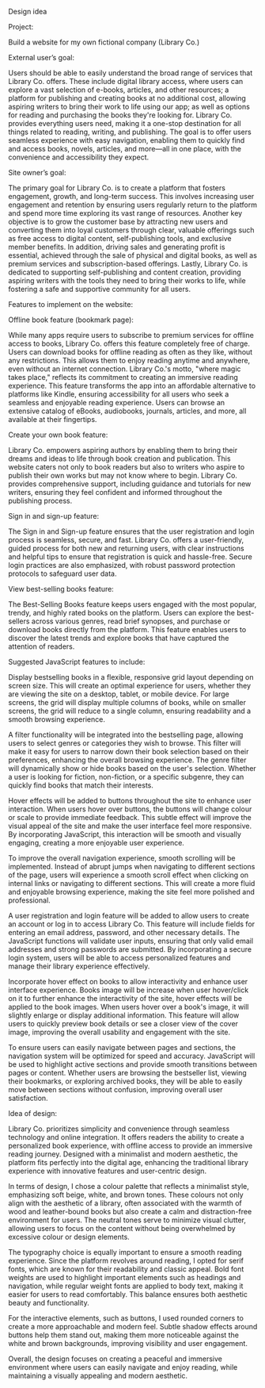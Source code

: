Design idea 

Project: 

Build a website for my own fictional company (Library Co.)  

 

External user’s goal: 

Users should be able to easily understand the broad range of services that Library Co. offers. These include digital library access, where users can explore a vast selection of e-books, articles, and other resources; a platform for publishing and creating books at no additional cost, allowing aspiring writers to bring their work to life using our app; as well as options for reading and purchasing the books they're looking for. Library Co. provides everything users need, making it a one-stop destination for all things related to reading, writing, and publishing. The goal is to offer users seamless experience with easy navigation, enabling them to quickly find and access books, novels, articles, and more—all in one place, with the convenience and accessibility they expect. 

 

Site owner’s goal: 

The primary goal for Library Co. is to create a platform that fosters engagement, growth, and long-term success. This involves increasing user engagement and retention by ensuring users regularly return to the platform and spend more time exploring its vast range of resources. Another key objective is to grow the customer base by attracting new users and converting them into loyal customers through clear, valuable offerings such as free access to digital content, self-publishing tools, and exclusive member benefits. In addition, driving sales and generating profit is essential, achieved through the sale of physical and digital books, as well as premium services and subscription-based offerings. Lastly, Library Co. is dedicated to supporting self-publishing and content creation, providing aspiring writers with the tools they need to bring their works to life, while fostering a safe and supportive community for all users. 

 

Features to implement on the website: 

  

Offline book feature (bookmark page):  

While many apps require users to subscribe to premium services for offline access to books, Library Co. offers this feature completely free of charge. Users can download books for offline reading as often as they like, without any restrictions. This allows them to enjoy reading anytime and anywhere, even without an internet connection. Library Co.'s motto, "where magic takes place," reflects its commitment to creating an immersive reading experience. This feature transforms the app into an affordable alternative to platforms like Kindle, ensuring accessibility for all users who seek a seamless and enjoyable reading experience. Users can browse an extensive catalog of eBooks, audiobooks, journals, articles, and more, all available at their fingertips. 

 

Create your own book feature: 

Library Co. empowers aspiring authors by enabling them to bring their dreams and ideas to life through book creation and publication. This website caters not only to book readers but also to writers who aspire to publish their own works but may not know where to begin. Library Co. provides comprehensive support, including guidance and tutorials for new writers, ensuring they feel confident and informed throughout the publishing process.  

 

Sign in and sign-up feature: 

The Sign in and Sign-up feature ensures that the user registration and login process is seamless, secure, and fast. Library Co. offers a user-friendly, guided process for both new and returning users, with clear instructions and helpful tips to ensure that registration is quick and hassle-free. Secure login practices are also emphasized, with robust password protection protocols to safeguard user data. 

View best-selling books feature: 

The Best-Selling Books feature keeps users engaged with the most popular, trendy, and highly rated books on the platform. Users can explore the best-sellers across various genres, read brief synopses, and purchase or download books directly from the platform. This feature enables users to discover the latest trends and explore books that have captured the attention of readers. 

 

Suggested JavaScript features to include: 

Display bestselling books in a flexible, responsive grid layout depending on screen size. This will create an optimal experience for users, whether they are viewing the site on a desktop, tablet, or mobile device. For large screens, the grid will display multiple columns of books, while on smaller screens, the grid will reduce to a single column, ensuring readability and a smooth browsing experience. 

 

A filter functionality will be integrated into the bestselling page, allowing users to select genres or categories they wish to browse. This filter will make it easy for users to narrow down their book selection based on their preferences, enhancing the overall browsing experience. The genre filter will dynamically show or hide books based on the user's selection. Whether a user is looking for fiction, non-fiction, or a specific subgenre, they can quickly find books that match their interests. 

 

Hover effects will be added to buttons throughout the site to enhance user interaction. When users hover over buttons, the buttons will change colour or scale to provide immediate feedback. This subtle effect will improve the visual appeal of the site and make the user interface feel more responsive. By incorporating JavaScript, this interaction will be smooth and visually engaging, creating a more enjoyable user experience. 

 

To improve the overall navigation experience, smooth scrolling will be implemented. Instead of abrupt jumps when navigating to different sections of the page, users will experience a smooth scroll effect when clicking on internal links or navigating to different sections. This will create a more fluid and enjoyable browsing experience, making the site feel more polished and professional. 

 

A user registration and login feature will be added to allow users to create an account or log in to access Library Co. This feature will include fields for entering an email address, password, and other necessary details. The JavaScript functions will validate user inputs, ensuring that only valid email addresses and strong passwords are submitted. By incorporating a secure login system, users will be able to access personalized features and manage their library experience effectively. 

 

Incorporate hover effect on books to allow interactivity and enhance user interface experience. Books image will be increase when user hover/click on it to further enhance the interactivity of the site, hover effects will be applied to the book images. When users hover over a book's image, it will slightly enlarge or display additional information. This feature will allow users to quickly preview book details or see a closer view of the cover image, improving the overall usability and engagement with the site. 

 

To ensure users can easily navigate between pages and sections, the navigation system will be optimized for speed and accuracy. JavaScript will be used to highlight active sections and provide smooth transitions between pages or content. Whether users are browsing the bestseller list, viewing their bookmarks, or exploring archived books, they will be able to easily move between sections without confusion, improving overall user satisfaction. 

 

Idea of design: 

Library Co. prioritizes simplicity and convenience through seamless technology and online integration. It offers readers the ability to create a personalized book experience, with offline access to provide an immersive reading journey. Designed with a minimalist and modern aesthetic, the platform fits perfectly into the digital age, enhancing the traditional library experience with innovative features and user-centric design. 

In terms of design, I chose a colour palette that reflects a minimalist style, emphasizing soft beige, white, and brown tones. These colours not only align with the aesthetic of a library, often associated with the warmth of wood and leather-bound books but also create a calm and distraction-free environment for users. The neutral tones serve to minimize visual clutter, allowing users to focus on the content without being overwhelmed by excessive colour or design elements. 

The typography choice is equally important to ensure a smooth reading experience. Since the platform revolves around reading, I opted for serif fonts, which are known for their readability and classic appeal. Bold font weights are used to highlight important elements such as headings and navigation, while regular weight fonts are applied to body text, making it easier for users to read comfortably. This balance ensures both aesthetic beauty and functionality. 

For the interactive elements, such as buttons, I used rounded corners to create a more approachable and modern feel. Subtle shadow effects around buttons help them stand out, making them more noticeable against the white and brown backgrounds, improving visibility and user engagement. 

Overall, the design focuses on creating a peaceful and immersive environment where users can easily navigate and enjoy reading, while maintaining a visually appealing and modern aesthetic. 

 